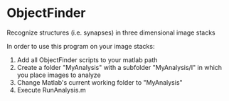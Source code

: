# ObjectFinder
Recognize structures (i.e. synapses) in three dimensional image stacks

In order to use this program on your image stacks:

1) Add all ObjectFinder scripts to your matlab path
2) Create a folder "MyAnalysis" with a subfolder "MyAnalysis/I" in which you place images to analyze
3) Change Matlab's current working folder to "MyAnalysis"
3) Execute RunAnalysis.m
